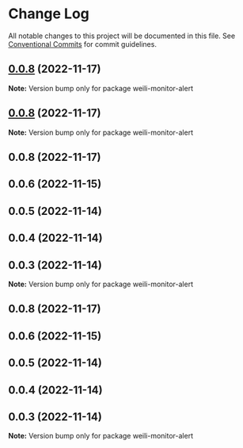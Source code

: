 # Change Log

All notable changes to this project will be documented in this file.
See [Conventional Commits](https://conventionalcommits.org) for commit guidelines.

## [0.0.8](/compare/weili-monitor-alert@0.0.8...weili-monitor-alert@0.0.8) (2022-11-17)

**Note:** Version bump only for package weili-monitor-alert





## [0.0.8](/compare/weili-monitor-alert@0.0.8...weili-monitor-alert@0.0.8) (2022-11-17)

**Note:** Version bump only for package weili-monitor-alert





## 0.0.8 (2022-11-17)



## 0.0.6 (2022-11-15)



## 0.0.5 (2022-11-14)



## 0.0.4 (2022-11-14)



## 0.0.3 (2022-11-14)

**Note:** Version bump only for package weili-monitor-alert





## 0.0.8 (2022-11-17)



## 0.0.6 (2022-11-15)



## 0.0.5 (2022-11-14)



## 0.0.4 (2022-11-14)



## 0.0.3 (2022-11-14)

**Note:** Version bump only for package weili-monitor-alert
